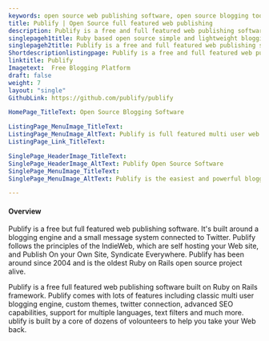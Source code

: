 ```yaml
---
keywords: open source web publishing software, open source blogging tool, create blog or website, open source blogging engine
title: Publify | Open Source full featured web publishing
description: Publify is a free and full featured web publishing software. It is simple and powerful with multi-user blogging engine, custom themes, advance SEO and much more
singlepageh1title: Ruby based open source simple and lightweight blogging tool
singlepageh2title: Publify is a free and full featured web publishing software. It is simple and powerful with multi-user blogging engine, custom themes, advance SEO and much more
Shortdescriptionlistingpage: Publify is a free and full featured web publishing software. It is simple and powerful with multi-user blogging engine, custom themes, advance SEO and much more
linktitle: Publify
Imagetext:  Free Blogging Platform 
draft: false
weight: 7
layout: "single"
GithubLink: https://github.com/publify/publify

HomePage_TitleText: Open Source Blogging Software

ListingPage_MenuImage_TitleText: 
ListingPage_MenuImage_AltText: Publify is full featured multi user web publishing software.
ListingPage_Link_TitleText: 

SinglePage_HeaderImage_TitleText: 
SinglePage_HeaderImage_AltText: Publify Open Source Software
SinglePage_MenuImage_TitleText: 
SinglePage_MenuImage_AltText: Publify is the easiest and powerful blogging platform.

---
```


#### Overview

Publify is a free but full featured web publishing software. It's built around a blogging engine and a small message system connected to Twitter. Publify follows the principles of the IndieWeb, which are self hosting your Web site, and Publish On your Own Site, Syndicate Everywhere. Publify has been around since 2004 and is the oldest Ruby on Rails open source project alive.

Publify is a free full featured web publishing software built on Ruby on Rails framework. Publify comes with lots of features including classic multi user blogging engine, custom themes, twitter connection, advanced SEO capabilities, support for multiple languages, text filters and much more. ublify is built by a core of dozens of volounteers to help you take your Web back.